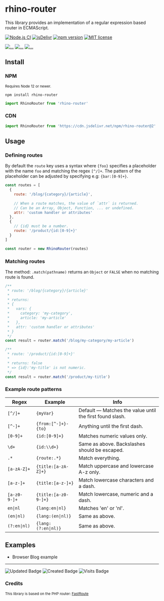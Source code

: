 # rhino-router

This library provides an implementation of a regular expression based router in ECMAScript.

[![Node.js CI](https://github.com/drhino/rhino-router/actions/workflows/node.js.yml/badge.svg)](https://github.com/drhino/rhino-router/actions/workflows/node.js.yml)
[![jsDelivr](https://badgen.net/jsdelivr/v/npm/rhino-router)](https://www.jsdelivr.com/package/npm/rhino-router)
[![npm version](https://badge.fury.io/js/rhino-router.svg)](https://npmjs.com/package/rhino-router)
[![MIT license](https://badgen.net/npm/license/rhino-router)](https://github.com/drhino/rhino-router/blob/main/LICENSE)

[![...](https://badgen.net/npm/node/rhino-router)](#)
[![...](https://badgen.net/npm/types/rhino-router)](#)
[![...](https://badgen.net/npm/dependents/rhino-router)](#)

## Install

### NPM

<sup>Requires Node 12 or newer.</sup>

```shell
npm install rhino-router
```
```javascript
import RhinoRouter from 'rhino-router'
```

### CDN

```javascript
import RhinoRouter from 'https://cdn.jsdelivr.net/npm/rhino-router@2'
```

## Usage

### Defining routes

By default the `route` key uses a syntax where `{foo}` specifies a placeholder with the name `foo` and matching the regex `[^/]+`. The pattern of the placeholder can be adjusted by specifying e.g:  `{bar:[0-9]+}`.

```javascript
const routes = [
  {
    route: '/blog/{category}/{article}',
    
    // When a route matches, the value of `attr` is returned.
    // Can be an Array, Object, Function, ... or undefined.
    attr: 'custom handler or attributes'
  },
  {
    // {id} must be a number.
    route: '/product/{id:[0-9]+}'
  }
]

const router = new RhinoRouter(routes)
```

### Matching routes

The method: `.match(pathname)` returns an `Object` or `FALSE` when no matching route is found.

```javascript
/**
 * route: '/blog/{category}/{article}'
 *
 * returns:
 * {
 *   vars: {
 *     category: 'my-category',
 *     article: 'my-article'
 *   },
 *   attr: 'custom handler or attributes'
 * }
 */
const result = router.match('/blog/my-category/my-article')
```

```javascript
/**
 * route: '/product/{id:[0-9]+}'
 *
 * returns: false
 * => {id}:'my-title' is not numeric.
 */
const result = router.match('/product/my-title')
```

### Example route patterns

Regex       | Example             | Info
------------|---------------------|---------------------------------------------------------
`[^/]+`     | `{myVar}`           | Default — Matches the value until the first found slash.
`[^-]+`     | `{from:[^-]+}-{to}` | Anything until the first dash.
`[0-9]+`    | `{id:[0-9]+}`       | Matches numeric values only.
`\d+`       | `{id:\\d+}`         | Same as above. Backslashes should be escaped.
`.*`        | `{route:.*}`        | Match everything.
`[a-zA-Z]+` | `{title:[a-zA-Z]+}` | Match uppercase and lowercase A-z only.
`[a-z-]+`   | `{title:[a-z-]+}`   | Match lowercase characters and a dash.
`[a-z0-9-]+`| `{title:[a-z0-9-]+}`| Match lowercase, numeric and a dash.
`en\|nl`    | `{lang:en\|nl}`     | Matches 'en' or 'nl'.
`(en\|nl)`  | `{lang:(en\|nl)}`   | Same as above.
`(?:en\|nl)`| `{lang:(?:en\|nl)}` | Same as above.

## Examples
- Browser Blog example

---

![Updated Badge](https://badges.pufler.dev/updated/drhino/rhino-router)
![Created Badge](https://badges.pufler.dev/created/drhino/rhino-router)
![Visits Badge](https://badges.pufler.dev/visits/drhino/rhino-router)

### Credits
<sup>This library is based on the PHP router: [FastRoute](https://github.com/nikic/FastRoute)</sup>
